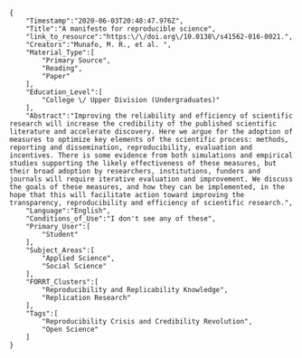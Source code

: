 
    {
        "Timestamp":"2020-06-03T20:48:47.976Z",
        "Title":"A manifesto for reproducible science",
        "link_to_resource":"https:\/\/doi.org\/10.0138\/s41562-016-0021.",
        "Creators":"Munafo, M. R., et al. ",
        "Material_Type":[
            "Primary Source",
            "Reading",
            "Paper"
        ],
        "Education_Level":[
            "College \/ Upper Division (Undergraduates)"
        ],
        "Abstract":"Improving the reliability and efficiency of scientific research will increase the credibility of the published scientific literature and accelerate discovery. Here we argue for the adoption of measures to optimize key elements of the scientific process: methods, reporting and dissemination, reproducibility, evaluation and incentives. There is some evidence from both simulations and empirical studies supporting the likely effectiveness of these measures, but their broad adoption by researchers, institutions, funders and journals will require iterative evaluation and improvement. We discuss the goals of these measures, and how they can be implemented, in the hope that this will facilitate action toward improving the transparency, reproducibility and efficiency of scientific research.",
        "Language":"English",
        "Conditions_of_Use":"I don't see any of these",
        "Primary_User":[
            "Student"
        ],
        "Subject_Areas":[
            "Applied Science",
            "Social Science"
        ],
        "FORRT_Clusters":[
            "Reproducibility and Replicability Knowledge",
            "Replication Research"
        ],
        "Tags":[
            "Reproducibility Crisis and Credibility Revolution",
            "Open Science"
        ]
    }
